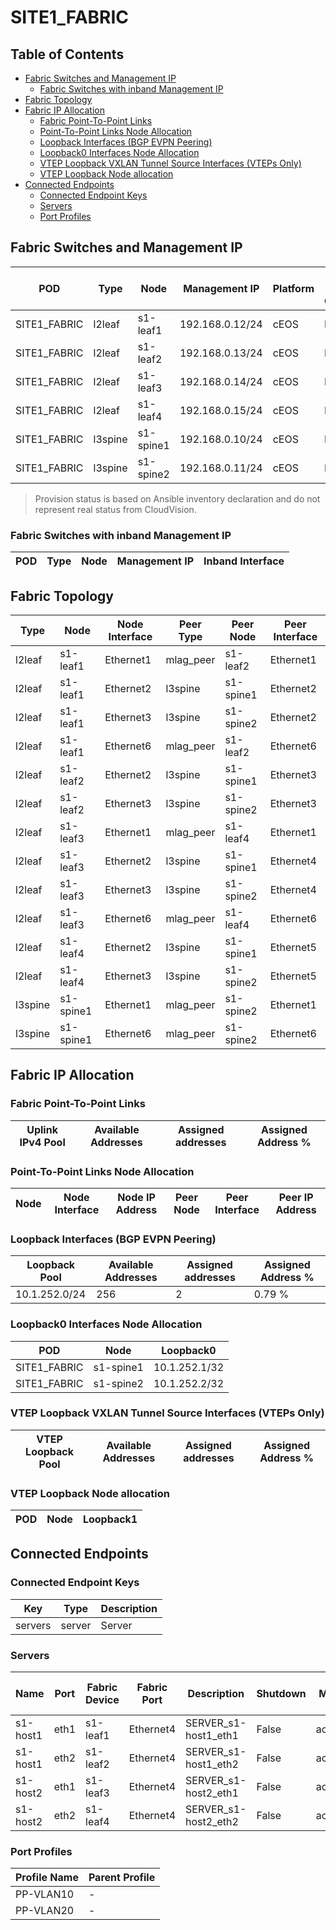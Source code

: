 # SITE1_FABRIC

## Table of Contents

- [Fabric Switches and Management IP](#fabric-switches-and-management-ip)
  - [Fabric Switches with inband Management IP](#fabric-switches-with-inband-management-ip)
- [Fabric Topology](#fabric-topology)
- [Fabric IP Allocation](#fabric-ip-allocation)
  - [Fabric Point-To-Point Links](#fabric-point-to-point-links)
  - [Point-To-Point Links Node Allocation](#point-to-point-links-node-allocation)
  - [Loopback Interfaces (BGP EVPN Peering)](#loopback-interfaces-bgp-evpn-peering)
  - [Loopback0 Interfaces Node Allocation](#loopback0-interfaces-node-allocation)
  - [VTEP Loopback VXLAN Tunnel Source Interfaces (VTEPs Only)](#vtep-loopback-vxlan-tunnel-source-interfaces-vteps-only)
  - [VTEP Loopback Node allocation](#vtep-loopback-node-allocation)
- [Connected Endpoints](#connected-endpoints)
  - [Connected Endpoint Keys](#connected-endpoint-keys)
  - [Servers](#servers)
  - [Port Profiles](#port-profiles)

## Fabric Switches and Management IP

| POD | Type | Node | Management IP | Platform | Provisioned in CloudVision | Serial Number |
| --- | ---- | ---- | ------------- | -------- | -------------------------- | ------------- |
| SITE1_FABRIC | l2leaf | s1-leaf1 | 192.168.0.12/24 | cEOS | Provisioned | - |
| SITE1_FABRIC | l2leaf | s1-leaf2 | 192.168.0.13/24 | cEOS | Provisioned | - |
| SITE1_FABRIC | l2leaf | s1-leaf3 | 192.168.0.14/24 | cEOS | Provisioned | - |
| SITE1_FABRIC | l2leaf | s1-leaf4 | 192.168.0.15/24 | cEOS | Provisioned | - |
| SITE1_FABRIC | l3spine | s1-spine1 | 192.168.0.10/24 | cEOS | Provisioned | - |
| SITE1_FABRIC | l3spine | s1-spine2 | 192.168.0.11/24 | cEOS | Provisioned | - |

> Provision status is based on Ansible inventory declaration and do not represent real status from CloudVision.

### Fabric Switches with inband Management IP

| POD | Type | Node | Management IP | Inband Interface |
| --- | ---- | ---- | ------------- | ---------------- |

## Fabric Topology

| Type | Node | Node Interface | Peer Type | Peer Node | Peer Interface |
| ---- | ---- | -------------- | --------- | ----------| -------------- |
| l2leaf | s1-leaf1 | Ethernet1 | mlag_peer | s1-leaf2 | Ethernet1 |
| l2leaf | s1-leaf1 | Ethernet2 | l3spine | s1-spine1 | Ethernet2 |
| l2leaf | s1-leaf1 | Ethernet3 | l3spine | s1-spine2 | Ethernet2 |
| l2leaf | s1-leaf1 | Ethernet6 | mlag_peer | s1-leaf2 | Ethernet6 |
| l2leaf | s1-leaf2 | Ethernet2 | l3spine | s1-spine1 | Ethernet3 |
| l2leaf | s1-leaf2 | Ethernet3 | l3spine | s1-spine2 | Ethernet3 |
| l2leaf | s1-leaf3 | Ethernet1 | mlag_peer | s1-leaf4 | Ethernet1 |
| l2leaf | s1-leaf3 | Ethernet2 | l3spine | s1-spine1 | Ethernet4 |
| l2leaf | s1-leaf3 | Ethernet3 | l3spine | s1-spine2 | Ethernet4 |
| l2leaf | s1-leaf3 | Ethernet6 | mlag_peer | s1-leaf4 | Ethernet6 |
| l2leaf | s1-leaf4 | Ethernet2 | l3spine | s1-spine1 | Ethernet5 |
| l2leaf | s1-leaf4 | Ethernet3 | l3spine | s1-spine2 | Ethernet5 |
| l3spine | s1-spine1 | Ethernet1 | mlag_peer | s1-spine2 | Ethernet1 |
| l3spine | s1-spine1 | Ethernet6 | mlag_peer | s1-spine2 | Ethernet6 |

## Fabric IP Allocation

### Fabric Point-To-Point Links

| Uplink IPv4 Pool | Available Addresses | Assigned addresses | Assigned Address % |
| ---------------- | ------------------- | ------------------ | ------------------ |

### Point-To-Point Links Node Allocation

| Node | Node Interface | Node IP Address | Peer Node | Peer Interface | Peer IP Address |
| ---- | -------------- | --------------- | --------- | -------------- | --------------- |

### Loopback Interfaces (BGP EVPN Peering)

| Loopback Pool | Available Addresses | Assigned addresses | Assigned Address % |
| ------------- | ------------------- | ------------------ | ------------------ |
| 10.1.252.0/24 | 256 | 2 | 0.79 % |

### Loopback0 Interfaces Node Allocation

| POD | Node | Loopback0 |
| --- | ---- | --------- |
| SITE1_FABRIC | s1-spine1 | 10.1.252.1/32 |
| SITE1_FABRIC | s1-spine2 | 10.1.252.2/32 |

### VTEP Loopback VXLAN Tunnel Source Interfaces (VTEPs Only)

| VTEP Loopback Pool | Available Addresses | Assigned addresses | Assigned Address % |
| ------------------ | ------------------- | ------------------ | ------------------ |

### VTEP Loopback Node allocation

| POD | Node | Loopback1 |
| --- | ---- | --------- |

## Connected Endpoints

### Connected Endpoint Keys

| Key | Type | Description |
| --- | ---- | ----------- |
| servers | server | Server |

### Servers

| Name | Port | Fabric Device | Fabric Port | Description | Shutdown | Mode | Access VLAN | Trunk Allowed VLANs | Profile |
| ---- | ---- | ------------- | ------------| ----------- | -------- | ---- | ----------- | ------------------- | ------- |
| s1-host1 | eth1 | s1-leaf1 | Ethernet4 | SERVER_s1-host1_eth1 | False | access | 10 | - | PP-VLAN10 |
| s1-host1 | eth2 | s1-leaf2 | Ethernet4 | SERVER_s1-host1_eth2 | False | access | 10 | - | PP-VLAN10 |
| s1-host2 | eth1 | s1-leaf3 | Ethernet4 | SERVER_s1-host2_eth1 | False | access | 20 | - | PP-VLAN20 |
| s1-host2 | eth2 | s1-leaf4 | Ethernet4 | SERVER_s1-host2_eth2 | False | access | 20 | - | PP-VLAN20 |

### Port Profiles

| Profile Name | Parent Profile |
| ------------ | -------------- |
| PP-VLAN10 | - |
| PP-VLAN20 | - |
